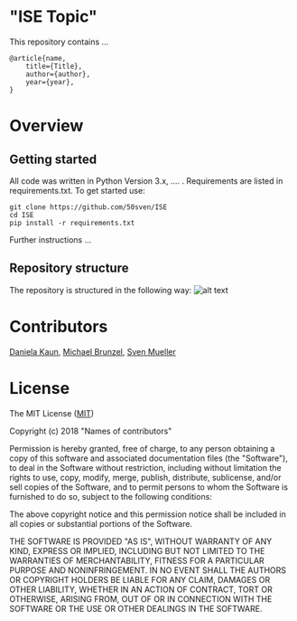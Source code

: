 # "ISE Topic"

This repository contains ...

	@article{name, 
		title={Title}, 
		author={author}, 
		year={year}, 
	}


# Overview
## Getting started
All code was written in Python Version 3.x, .... . Requirements are listed in requirements.txt. To get started use:

	git clone https://github.com/50sven/ISE
    cd ISE
    pip install -r requirements.txt
    
Further instructions ... 

## Repository structure
The repository is structured in the following way:
![alt text](https://github.com/50sven/ISE/"name".png)


# Contributors

[Daniela Kaun](https://github.com/dakaun), [Michael Brunzel](https://github.com/michael-brunzel), [Sven Mueller](https://github.com/50sven)


# License

The MIT License ([MIT](http://opensource.org/licenses/mit-license.php))

Copyright (c) 2018 "Names of contributors"

Permission is hereby granted, free of charge, to any person obtaining a copy of this software and associated documentation files (the "Software"), to deal in the Software without restriction, including without limitation the rights to use, copy, modify, merge, publish, distribute, sublicense, and/or sell copies of the Software, and to permit persons to whom the Software is furnished to do so, subject to the following conditions:

The above copyright notice and this permission notice shall be included in all copies or substantial portions of the Software.

THE SOFTWARE IS PROVIDED "AS IS", WITHOUT WARRANTY OF ANY KIND, EXPRESS OR IMPLIED, INCLUDING BUT NOT LIMITED TO THE WARRANTIES OF MERCHANTABILITY, FITNESS FOR A PARTICULAR PURPOSE AND NONINFRINGEMENT. IN NO EVENT SHALL THE AUTHORS OR COPYRIGHT HOLDERS BE LIABLE FOR ANY CLAIM, DAMAGES OR OTHER LIABILITY, WHETHER IN AN ACTION OF CONTRACT, TORT OR OTHERWISE, ARISING FROM, OUT OF OR IN CONNECTION WITH THE SOFTWARE OR THE USE OR OTHER DEALINGS IN THE SOFTWARE.

